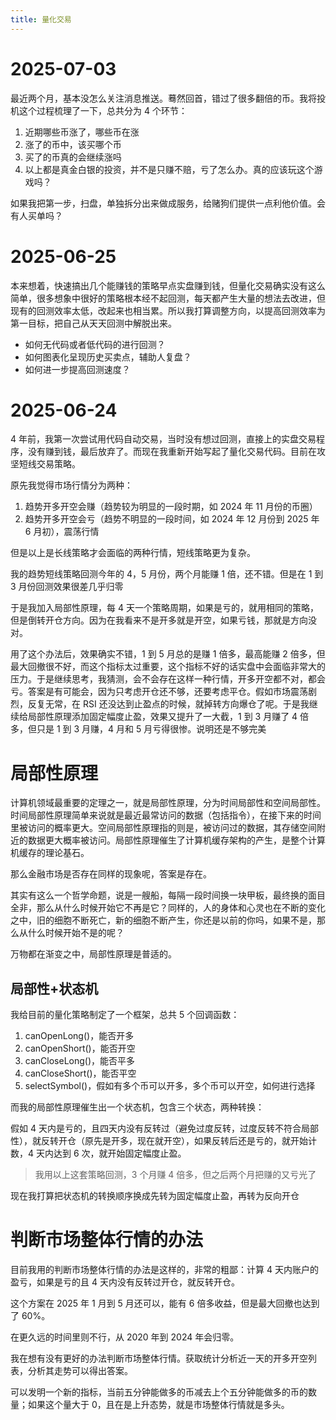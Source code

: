 ```yaml
---
title: 量化交易
---
```


# 2025-07-03

最近两个月，基本没怎么关注消息推送。蓦然回首，错过了很多翻倍的币。我将投机这个过程梳理了一下，总共分为 4 个环节：

1. 近期哪些币涨了，哪些币在涨
2. 涨了的币中，该买哪个币
3. 买了的币真的会继续涨吗
4. 以上都是真金白银的投资，并不是只赚不赔，亏了怎么办。真的应该玩这个游戏吗？

如果我把第一步，扫盘，单独拆分出来做成服务，给赌狗们提供一点利他价值。会有人买单吗？

# 2025-06-25

本来想着，快速搞出几个能赚钱的策略早点实盘赚到钱，但量化交易确实没有这么简单，很多想象中很好的策略根本经不起回测，每天都产生大量的想法去改进，但现有的回测效率太低，改起来也相当累。所以我打算调整方向，以提高回测效率为第一目标，把自己从天天回测中解脱出来。

- 如何无代码或者低代码的进行回测？
- 如何图表化呈现历史买卖点，辅助人复盘？
- 如何进一步提高回测速度？

# 2025-06-24

4 年前，我第一次尝试用代码自动交易，当时没有想过回测，直接上的实盘交易程序，没有赚到钱，最后放弃了。而现在我重新开始写起了量化交易代码。目前在攻坚短线交易策略。

原先我觉得市场行情分为两种：

1. 趋势开多开空会赚（趋势较为明显的一段时期，如 2024 年 11 月份的币圈）
2. 趋势开多开空会亏（趋势不明显的一段时间，如 2024 年 12 月份到 2025 年 6 月初），震荡行情

但是以上是长线策略才会面临的两种行情，短线策略更为复杂。

<!-- more -->

我的趋势短线策略回测今年的 4，5 月份，两个月能赚 1 倍，还不错。但是在 1 到 3 月份回测效果很差几乎归零

于是我加入局部性原理，每 4 天一个策略周期，如果是亏的，就用相同的策略，但是倒转开仓方向。因为在我看来不是开多就是开空，如果亏钱，那就是方向没对。

用了这个办法后，效果确实不错，1 到 5 月总的是赚 1 倍多，最高能赚 2 倍多，但最大回撤很不好，而这个指标太过重要，这个指标不好的话实盘中会面临非常大的压力。于是继续思考，我猜测，会不会存在这样一种行情，开多开空都不对，都会亏。答案是有可能会，因为只考虑开仓还不够，还要考虑平仓。假如市场震荡剧烈，反复无常，在 RSI 还没达到止盈点的时候，就掉转方向爆仓了呢。于是我继续给局部性原理添加固定幅度止盈，效果又提升了一大截，1 到 3 月赚了 4 倍多，但只是 1 到 3 月赚，4 月和 5 月亏得很惨。说明还是不够完美

# 局部性原理

计算机领域最重要的定理之一，就是局部性原理，分为时间局部性和空间局部性。时间局部性原理简单来说就是最近最常访问的数据（包括指令），在接下来的时间里被访问的概率更大。空间局部性原理指的则是，被访问过的数据，其存储空间附近的数据更大概率被访问。局部性原理催生了计算机缓存架构的产生，是整个计算机缓存的理论基石。

那么金融市场是否存在同样的现象呢，答案是存在。

其实有这么一个哲学命题，说是一艘船，每隔一段时间换一块甲板，最终换的面目全非，那么从什么时候开始它不再是它？同样的，人的身体和心灵也在不断的变化之中，旧的细胞不断死亡，新的细胞不断产生，你还是以前的你吗，如果不是，那么从什么时候开始不是的呢？

万物都在渐变之中，局部性原理是普适的。

## 局部性+状态机

我给目前的量化策略制定了一个框架，总共 5 个回调函数：

1. canOpenLong()，能否开多
2. canOpenShort()，能否开空
3. canCloseLong()，能否平多
4. canCloseShort()，能否平空
5. selectSymbol()，假如有多个币可以开多，多个币可以开空，如何进行选择

而我的局部性原理催生出一个状态机，包含三个状态，两种转换：

假如 4 天内是亏的，且四天内没有反转过（避免过度反转，过度反转不符合局部性），就反转开仓（原先是开多，现在就开空），如果反转后还是亏的，就开始计数，4 天内达到 6 次，就开始固定幅度止盈。

> 我用以上这套策略回测，3 个月赚 4 倍多，但之后两个月把赚的又亏光了

现在我打算把状态机的转换顺序换成先转为固定幅度止盈，再转为反向开仓

# 判断市场整体行情的办法

目前我用的判断市场整体行情的办法是这样的，非常的粗鄙：计算 4 天内账户的盈亏，如果是亏的且 4 天内没有反转过开仓，就反转开仓。

这个方案在 2025 年 1 月到 5 月还可以，能有 6 倍多收益，但是最大回撤也达到了 60%。

在更久远的时间里则不行，从 2020 年到 2024 年会归零。

我在想有没有更好的办法判断市场整体行情。获取统计分析近一天的开多开空列表，分析其走势可以得出答案。

可以发明一个新的指标，当前五分钟能做多的币减去上个五分钟能做多的币的数量；如果这个量大于 0，且在是上升态势，就是市场整体行情就是多头。
